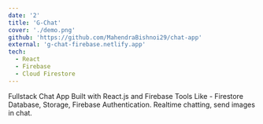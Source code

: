 ```yaml
---
date: '2'
title: 'G-Chat'
cover: './demo.png'
github: 'https://github.com/MahendraBishnoi29/chat-app'
external: 'g-chat-firebase.netlify.app'
tech:
  - React
  - Firebase
  - Cloud Firestore
---
```


Fullstack Chat App Built with React.js and Firebase Tools Like - Firestore Database, Storage, Firebase Authentication. Realtime chatting, send images in chat.
